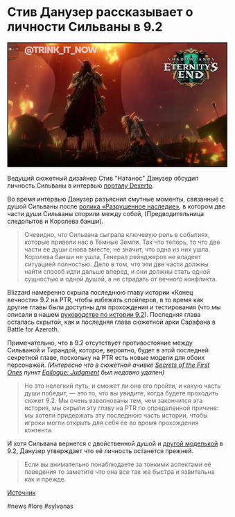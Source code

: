 # Стив Данузер рассказывает о личности Сильваны в 9.2

<img src=https://github.com/MagicalCow/TrinkIT-News/blob/main/Sources/Assets/WH325990/WH325990-1.jpg width="600" float=center border=2>

Ведущий сюжетный дизайнер Стив "Натанос" Данузер обсудил личность Сильваны в интервью [порталу Dexerto](https://www.dexerto.com/world-of-warcraft/blizzard-respond-wow-fan-concerns-over-sylvanas-story-shadowlands-9-2-1764616/).

Во время интервью Данузер разъяснил смутные моменты, связанные с душой Сильваны после [ролика «Разрушенное наследие»](https://youtu.be/CXvg-OrKqBc), в котором две части души Сильваны спорили между собой, (Предводительница следопытов и Королева банши).

> Очевидно, что Сильвана сыграла ключевую роль в событиях, которые привели нас в Темные Земли. Так что теперь, то что две части ее души снова вместе, не значит, что одна из них ушла. Королева банши не ушла, Генерал рейнджеров не владеет ситуацией полностью. Дело в том, что эти две части должны найти способ идти дальше вперед, и они должны стать одной сущностью и одной душой, а не страдать от вечного конфликта. 

Blizzard намеренно скрыла последнюю главу истории «Конец вечности» 9.2 на PTR, чтобы избежать спойлеров, в то время как другие главы были доступны для прохождения и тестирования (что мы описали в нашем [руководстве по истории 9.2]()). Последняя глава осталась скрытой, как и последняя глава сюжетной арки Сарафана в Battle for Azeroth.

Примечательно, что в 9.2 отсутствует противостояние между Сильваной и Тирандой, которое, вероятно, будет в этой последней секретной главе, поскольку на PTR есть новые модели для обоих персонажей.
*(Интересно что в сюжетной ачивке [Secrets of the First Ones](https://ptr.wowhead.com/achievement=15259) пункт [Epilogue: Judgment](https://ptr.wowhead.com/storyline/epilogue-judgment-1284) был недавно удален)*  

> Но это нелегкий путь, и сможет ли она его пройти, и какую часть души победит, — это то, что вы увидите, когда будете проходить сюжет 9.2. Мы очень взволнованы тем, чем закончится эта история, мы скрыли эту главу на PTR по определенной причине: мы хотели придержать эту последнюю часть истории, чтобы игроки могли открыть для себя ее во время прохождения контента.  

И хотя Сильвана вернется с двойственной душой и [другой моделькой](https://www.wowhead.com/news/new-sylvanas-model-for-patch-9-2-blue-eyes-ranger-inspired-armor-new-bow-325228) в 9.2, Данузер утверждает что её личность останется прежней.

> Если вы внимательно понаблюдаете за тонкими аспектами её поведения то заметите что она все так же быстра и язвительна как и прежде.

[Источник](https://ptr.wowhead.com/news/steve-danuser-on-sylvanas-personality-in-patch-9-2-325990)

#news #lore #sylvanas